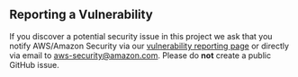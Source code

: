 ## Reporting a Vulnerability

If you discover a potential security issue in this project we ask that you notify AWS/Amazon Security via our [vulnerability reporting page](https://aws.amazon.com/security/vulnerability-reporting/) or directly via email to aws-security@amazon.com. Please do **not** create a public GitHub issue.